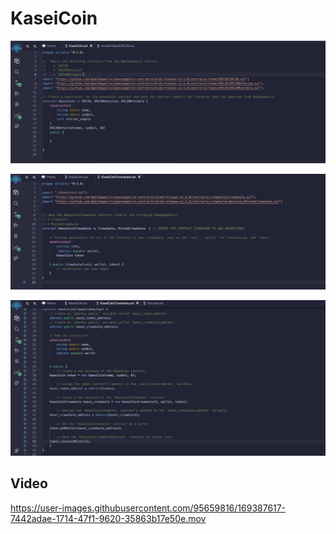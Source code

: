 # KaseiCoin
![](image/kasei1.png)

![](image/kasei2.png)

![](image/kasei3.png)

## Video

https://user-images.githubusercontent.com/95659816/169387617-7442adae-1714-47f1-9620-35863b17e50e.mov
